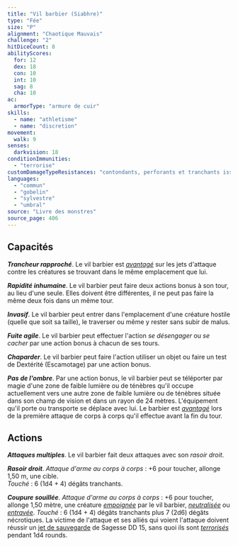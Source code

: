 ```yaml
---
title: "Vil barbier (Siabhre)"
type: "Fée"
size: "P"
alignment: "Chaotique Mauvais"
challenge: "2"
hitDiceCount: 8
abilityScores:
  for: 12
  dex: 18
  con: 10
  int: 10
  sag: 8
  cha: 10
ac:
  armorType: "armure de cuir"
skills:
  - name: "athletisme"
  - name: "discretion"
movement:
  walk: 9
senses:
  darkvision: 18
conditionImmunities:
  - "terrorise"
customDamageTypeResistances: "contondants, perforants et tranchants issus d’armes non magiques qui ne sont pas plaquées argent ou faite de fer froid"
languages:
  - "commun"
  - "gobelin"
  - "sylvestre"
  - "umbral"
source: "Livre des monstres"
source_page: 406
---
```

## Capacités
_**Trancheur rapproché**_. Le vil barbier est [_avantagé_](/utiliser-les-caracteristiques/#avantage-et-desavantage) sur les jets d'attaque contre les créatures se trouvant dans le même emplacement que lui.

_**Rapidité inhumaine**_. Le vil barbier peut faire deux actions bonus à son tour, au lieu d'une seule. Elles doivent être différentes, il ne peut pas faire la même deux fois dans un même tour.

_**Invasif**_. Le vil barbier peut entrer dans l'emplacement d'une créature hostile (quelle que soit sa taille), le traverser ou même y rester sans subir de malus.

_**Fuite agile**_. Le vil barbier peut effectuer l'action _se désengager_ ou _se cacher_ par une action bonus à chacun de ses tours.

_**Chaparder**_. Le vil barbier peut faire l'action utiliser un objet ou faire un test de Dextérité (Escamotage) par une action bonus.

_**Pas de l'ombre**_. Par une action bonus, le vil barbier peut se téléporter par magie d'une zone de faible lumière ou de ténèbres qu'il occupe actuellement vers une autre zone de faible lumière ou de ténèbres située dans son champ de vision et dans un rayon de 24 mètres. L'équipement qu'il porte ou transporte se déplace avec lui. Le barbier est [_avantagé_](/utiliser-les-caracteristiques/#avantage-et-desavantage) lors de la première attaque de corps à corps qu'il effectue avant la fin du tour.

## Actions
_**Attaques multiples**_. Le vil barbier fait deux attaques avec son _rasoir droit_.

_**Rasoir droit**_. _Attaque d'arme au corps à corps_ : +6 pour toucher, allonge 1,50 m, une cible.  
_Touché_ : 6 (1d4 + 4) dégâts tranchants.

_**Coupure souillée**_. _Attaque d'arme au corps à corps_ : +6 pour toucher, allonge 1,50 mètre, une créature [_empoignée_](/gerer-la-sante-du-personnage/#empoigne) par le vil barbier, [_neutralisée_](/gerer-la-sante-du-personnage/#neutralise) ou [_entravée_](/gerer-la-sante-du-personnage/#entrave).   _Touché_ : 6 (1d4 + 4) dégâts tranchants plus 7 (2d6) dégâts nécrotiques. La victime de l'attaque et ses alliés qui voient l'attaque doivent réussir un [jet de sauvegarde](/utiliser-les-caracteristiques/#jets-de-sauvegarde) de Sagesse DD 15, sans quoi ils sont [_terrorisés_](/gerer-la-sante-du-personnage/#terrorise) pendant 1d4 rounds.
